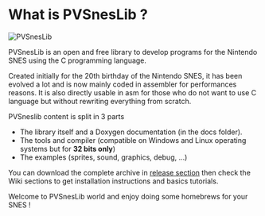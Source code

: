 # What is PVSnesLib ?

![PVSnesLib](https://user-images.githubusercontent.com/48180545/170839910-0455245c-6af4-495a-8165-24d28592dd85.jpeg)

PVSnesLib is an open and free library to develop programs for the Nintendo SNES using the C programming language.

Created initially for the 20th birthday of the Nintendo SNES, it has been evolved a lot and is now mainly coded in assembler for performances reasons. It is also directly usable in asm for those who do not want to use C language but without rewriting everything from scratch.

PVSneslib content is split in 3 parts
* The library itself and a Doxygen documentation (in the docs folder).
* The tools and compiler (compatible on Windows and Linux operating systems but for **32 bits only**)
* The examples (sprites, sound, graphics, debug, ...)

You can download the complete archive in [release section](https://github.com/alekmaul/pvsneslib/releases) then check the Wiki sections to get installation instructions and basics tutorials.

Welcome to PVSnesLib world and enjoy doing some homebrews for your SNES !
